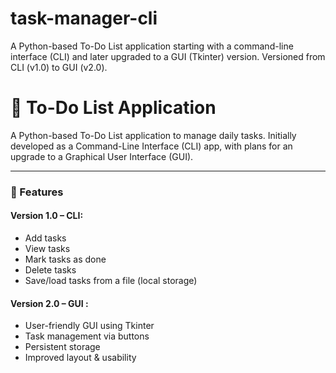# task-manager-cli
A Python-based To-Do List application starting with a command-line interface (CLI) and later upgraded to a GUI (Tkinter) version. Versioned from CLI (v1.0) to GUI (v2.0).
# 📝 To-Do List Application

A Python-based To-Do List application to manage daily tasks.
Initially developed as a Command-Line Interface (CLI) app, with plans for an upgrade to a Graphical User Interface (GUI).

---

### 📌 Features

####  Version 1.0 – CLI:
- Add tasks
- View tasks
- Mark tasks as done
- Delete tasks
- Save/load tasks from a file (local storage)

####  Version 2.0 – GUI :
- User-friendly GUI using Tkinter
- Task management via buttons
- Persistent storage
- Improved layout & usability
